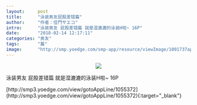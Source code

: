 ```yaml
---
layout:     post
title:      "泳装男友屁股差错篇"
author:     "作者：佳門サエコ"
intro:      "泳装男友 屁股差错篇 就是湿漉漉的泳装H啦~ 16P"
date:       "2018-02-14 12:17:11"
categories: "男友"
tags:       "篇"
image:      "http://smp.yoedge.com/smp-app/resource/viewImage/1001737appline.png"
---
```

<div style="text-align: center">
<p><img src="http://smp.yoedge.com/smp-app/resource/viewImage/1001737appline.png"/></p>
</div>
<p class="post-meta">
<span>泳装男友 屁股差错篇 就是湿漉漉的泳装H啦~ 16P</span>
</p>
[http://smp3.yoedge.com/view/gotoAppLine/1055372](http://smp3.yoedge.com/view/gotoAppLine/1055372){:target="_blank"}


